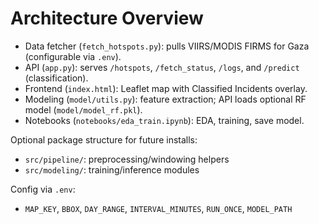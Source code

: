 # Architecture Overview

- Data fetcher (`fetch_hotspots.py`): pulls VIIRS/MODIS FIRMS for Gaza (configurable via `.env`).
- API (`app.py`): serves `/hotspots`, `/fetch_status`, `/logs`, and `/predict` (classification).
- Frontend (`index.html`): Leaflet map with Classified Incidents overlay.
- Modeling (`model/utils.py`): feature extraction; API loads optional RF model (`model/model_rf.pkl`).
- Notebooks (`notebooks/eda_train.ipynb`): EDA, training, save model.

Optional package structure for future installs:
- `src/pipeline/`: preprocessing/windowing helpers
- `src/modeling/`: training/inference modules

Config via `.env`:
- `MAP_KEY`, `BBOX`, `DAY_RANGE`, `INTERVAL_MINUTES`, `RUN_ONCE`, `MODEL_PATH`